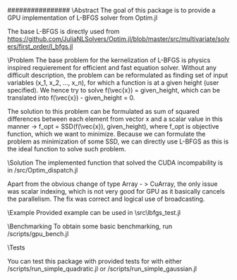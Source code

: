 ################
\Abstract
The goal of this package is to provide a GPU implementation of L-BFGS solver from Optim.jl

The base L-BFGS is directly used from https://github.com/JuliaNLSolvers/Optim.jl/blob/master/src/multivariate/solvers/first_order/l_bfgs.jl


\Problem
The base problem for the kernelization of L-BFGS is physics inspired requierement for efficient and fast equation solver. Without any difficult description, the problem can be reformulated as finding set of input variables (x_1, x_2, ..., x_n), for which a function is at a given height (user specified). We hence try to solve f(\vec{x}) = given_height, which can be translated into  f(\vec{x}) - given_height = 0. 

The solution to this problem can be formulated as sum of squared differences between each element from vector x and a scalar value in this manner -> f_opt = SSD(f(\vec{x}), given_height), where f_opt is objective function, which we want to minimize. Because we can formulate the problem as minimization of some SSD, we can directly use L-BFGS as this is the ideal function to solve such problem. 

\Solution
The implemented function that solved the CUDA incompability is in /src/Optim_dispatch.jl

Apart from the obvious change of type Array - > CuArray,
the only issue was scalar indexing, which is not very good for GPU as it basically cancels the parallelism. The fix was correct and logical use of broadcasting. 

\Example
Provided example can be used in \src\lbfgs_test.jl

\Benchmarking
To obtain some basic benchmarking, run /scripts/gpu_bench.jl


\Tests

You can test this package with provided tests for with either /scripts/run_simple_quadratic.jl or /scripts/run_simple_gaussian.jl

